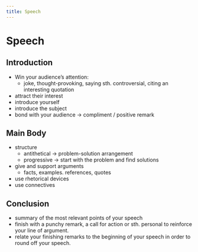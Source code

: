 ```yaml
---
title: Speech
---
```

# Speech

## Introduction

- Win your audience’s attention:
    - joke, thought-provoking, saying sth. controversial, citing an interesting quotation
- attract their interest
- introduce yourself
- introduce the subject
- bond with your audience → compliment / positive remark

## Main Body

- structure
    - antithetical → problem-solution arrangement
    - progressive → start with the problem and find solutions
- give and support arguments
    - facts, examples. references, quotes
- use rhetorical devices
- use connectives

## Conclusion

- summary of the most relevant points of your speech
- finish with a punchy remark, a call for action or sth. personal to reinforce your line of argument.
- relate your finishing remarks to the beginning of your speech in order to round off your speech.